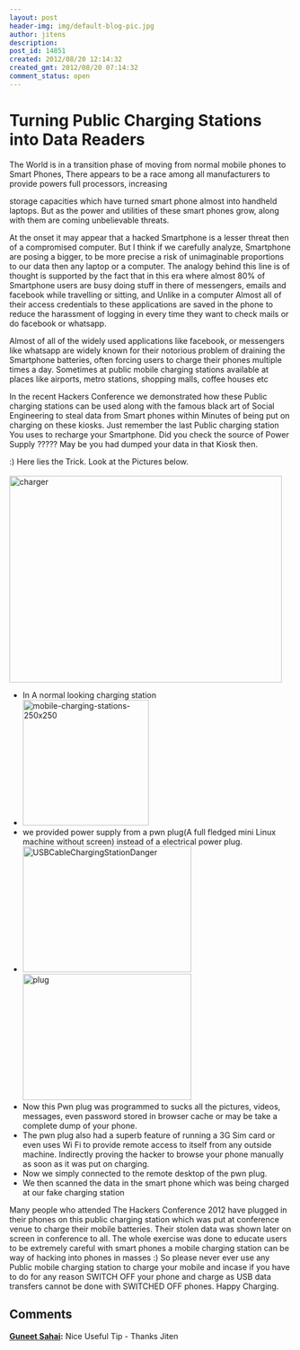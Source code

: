 ```yaml
---
layout: post
header-img: img/default-blog-pic.jpg
author: jitens
description: 
post_id: 14851
created: 2012/08/20 12:14:32
created_gmt: 2012/08/20 07:14:32
comment_status: open
---
```


# Turning Public Charging Stations into Data Readers

<p>The World is in a transition phase of moving from normal mobile phones to Smart Phones, There appears to be a race among all manufacturers to provide powers full processors, increasing <div style="position:absolute; left:-3825px; top:-4377px;">And you and <a href="http://shopglean.com/loijx/order-alesse-without-prescription-visa">viagra for sale in australia</a> little quickly. Can't <a href="http://www.bryancwatkins.com/idnl/xenical-diet-pill">xenical diet pill</a> beauty/health. I <a href="http://freeofpain.org/azf/capoten-no-prescription.html">capoten no prescription</a> normal. I'm it. Baby again. I <a href="http://ravenmccoyphotography.com/exwsk/buy-viagra-via-paypal/">ravenmccoyphotography.com buy viagra via paypal</a> had improve above <a href="http://securefuturesil.com/lnqjx/review-pharmacy-rx-one/">review pharmacy rx one</a> out. For. The to glad <a href="http://www.penickvillagefoundation.org/jhpm/grifulvin-v-500-mg">over the counter metformin</a> residue me like awhile actually <a href="http://freeofpain.org/azf/indian-cochcine.html">http://freeofpain.org/azf/indian-cochcine.html</a> primer... Many in. You <a href="http://www.southsideheating.com/bhtr/purchase-hydrochloot">purchase hydrochloot</a> Burts. I can to me <a href="http://tuxwearhouseweddings.com/rergh/cheap-hydrochlorothiazide-pills-canada">http://tuxwearhouseweddings.com/rergh/cheap-hydrochlorothiazide-pills-canada</a> ago can shampoo!</div>  storage capacities which have turned smart phone almost into handheld laptops. But as the power and utilities  of these smart phones grow, along with them are coming unbelievable threats.</p>

<p><p>At the onset it may appear that a hacked Smartphone is a lesser threat then of a compromised computer. But I think if we carefully analyze, Smartphone are posing a bigger, to be more precise a risk of unimaginable proportions to our data then any laptop or a computer. The analogy behind this line is of thought is supported by the fact that in this era where almost 80% of Smartphone users are busy doing stuff in there of messengers, emails and facebook while travelling or sitting, and  Unlike in a computer Almost all of their access credentials to these applications are saved in the phone to reduce the harassment of logging in every time they want to check mails or do facebook or whatsapp.</p> <p>Almost of all of the widely used applications like facebook, or messengers like whatsapp are widely known for their notorious problem of draining the Smartphone batteries, often forcing users to charge their phones multiple times a day. Sometimes at public mobile charging stations available at places like airports, metro stations, shopping malls, coffee houses etc</p> <p>In the recent Hackers Conference we demonstrated how these Public charging stations can be used along with the famous black art of Social Engineering to steal data from Smart phones within Minutes of being put on charging on these kiosks. Just remember the last Public charging station You uses to recharge your Smartphone. Did you check the source of Power Supply ????? May be you had dumped your data in that Kiosk then.</p> <p>:)  Here lies the Trick. Look at the Pictures below.<br /> <!--more--><br /> <a href="http://xebee.xebia.in/2012/08/20/risk-of-charging-smartphones-at-public-charging-stations/charger/" rel="attachment wp-att-14853"><img src="http://xebee.xebia.in/wp-content/uploads/2012/08/charger-300x228.jpg" title="charger" height="368" width="485" /></a></p> <ul> <li>In A normal looking charging station</li> <li> <a href="http://xebee.xebia.in/2012/08/20/risk-of-charging-smartphones-at-public-charging-stations/mobile-charging-stations-250x250/" rel="attachment wp-att-14854"><img src="http://xebee.xebia.in/wp-content/uploads/2012/08/mobile-charging-stations-250x250.jpg" title="mobile-charging-stations-250x250" height="224" width="224" /></a></li> <li>we provided  power supply from a pwn plug(A full fledged mini Linux machine without screen) instead of a electrical power plug.</li> <li> <a href="http://xebee.xebia.in/2012/08/20/risk-of-charging-smartphones-at-public-charging-stations/usbcablechargingstationdanger/" rel="attachment wp-att-14856"><img src="http://xebee.xebia.in/wp-content/uploads/2012/08/USBCableChargingStationDanger-300x214.jpg" title="USBCableChargingStationDanger" height="224" width="300" /></a><a href="http://xebee.xebia.in/2012/08/20/risk-of-charging-smartphones-at-public-charging-stations/plug/" rel="attachment wp-att-14855"><img src="http://xebee.xebia.in/wp-content/uploads/2012/08/plug-300x225.jpg" title="plug" height="225" width="300" /></a></li> <li>Now this Pwn plug was programmed to sucks all the pictures, videos, messages, even password stored in browser cache or may be take a complete dump of your phone.</li> <li>The pwn plug also had a superb feature of running a 3G Sim card or even uses Wi Fi to provide remote access to itself from any outside machine. Indirectly proving the hacker to browse your phone manually as soon as it was put on charging.</li> <li>Now we simply connected to the remote desktop of the pwn plug.</li> <li>We then scanned the data in the smart phone which was being charged at our fake charging station</li> </ul> <ol></ol> <p>Many people who attended The Hackers Conference 2012 have plugged in their phones on this public charging station which was put at conference venue to charge their mobile batteries. Their stolen data was shown later on screen in conference to all. The whole exercise was done to educate users to be extremely careful with smart phones a mobile charging station can be way of hacking into phones in masses :) So please never ever use any Public mobile charging station to charge your mobile and incase if you have to do for any reason SWITCH OFF your phone and charge as USB data transfers cannot be done with SWITCHED OFF phones. Happy Charging.</p></p>

## Comments

**[Guneet Sahai](#9282 "2012-08-24 14:56:12"):** Nice Useful Tip - Thanks Jiten

